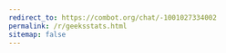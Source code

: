 ```yaml
---
redirect_to: https://combot.org/chat/-1001027334002
permalink: /r/geeksstats.html
sitemap: false
---
```

